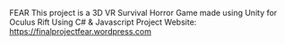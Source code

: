 FEAR 
This project is a 3D VR Survival Horror Game made using Unity for Oculus Rift 
Using C# & Javascript
Project Website: https://finalprojectfear.wordpress.com
